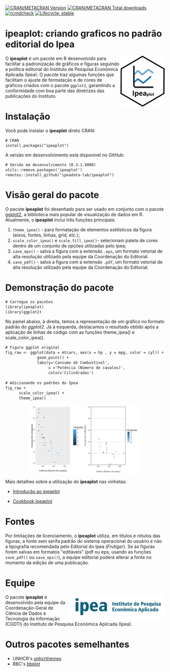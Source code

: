 [![CRAN/METACRAN Version](https://www.r-pkg.org/badges/version/ipeaplot)](https://CRAN.R-project.org/package=ipeaplot)
[![CRAN/METACRAN Total downloads](https://cranlogs.r-pkg.org/badges/grand-total/ipeaplot?color=green)](https://CRAN.R-project.org/package=ipeaplot)
[![rcmdcheck](https://github.com/ipeadata-lab/ipeaplot/workflows/R-CMD-check/badge.svg)](https://github.com/ipeadata-lab/ipeaplot/actions)
[![Lifecycle: stable](https://img.shields.io/badge/lifecycle-stable-brightgreen.svg)](https://www.tidyverse.org/lifecycle/#stable)

# ipeaplot: criando graficos no padrão editorial do Ipea 

<img align="right" src="man/figures/ipeaplot.png?raw=true" alt="logo" width="140"> 

O **ipeaplot** é um pacote em R desenvolvido para facilitar a padronização de gráficos e figuras seguindo a política editorial do Instituto de Pesquisa Econômica Aplicada (Ipea). O pacote traz algumas funções que facilitam o ajuste de formatação e de cores de gráficos criados com o pacote `ggplot2`, garantindo a conformidade com boa parte das diretrizes das publicações do Instituto.

# Instalação

Você pode instalar o **ipeaplot** direto CRAN:

```
# CRAN
install.packages("ipeaplot")
```

A versão em desenvolvimento está disponível no GitHub:

```
# Versão em desenvolvimento (0.3.1.9000)
utils::remove.packages('ipeaplot')
remotes::install_github("ipeadata-lab/ipeaplot")
```
# Visão geral do pacote

O pacote **ipeaplot** foi desenhado para ser usado em conjunto com o pacote [ggplot2](https://ggplot2.tidyverse.org/), a biblioteca mais popular de visualização de dados em R. Atualmente, o **ipeaplot** inclui três funções principais:

1. `theme_ipea()` - para formatação de elementos estilísticos da figura (eixos, fontes, linhas, grid, etc.);
2. `scale_color_ipea()` e `scale_fill_ipea()`- selecionam paleta de cores dentro de um conjunto de opções utilizadas pelo Ipea;
3. `save_eps()` - salva a figura com a extensão `.eps`, um formato vetorial de alta resolução utilizado pela equipe da Coordenação do Editorial.
3. `save_pdf()` - salva a figura com a extensão `.pdf`, um formato vetorial de alta resolução utilizado pela equipe da Coordenação do Editorial.


# Demonstração do pacote

```
# Carregue os pacotes
library(ipeaplot)
library(ggplot2)
```
No painel abaixo, à direita, temos a representação de um gráfico no formato padrão do *ggplot2*. Já à esquerda, destacamos o resultado obtido após a aplicação de linhas de código com as funções theme_ipea() e scale_color_ipea().

```
# Figura ggplot original
fig_raw <- ggplot(data = mtcars, aes(x = hp , y = mpg, color = cyl)) +
              geom_point() +
              labs(y='Consumo de Combustível',
                   x ='Potência (Número de cavalos)',
                   color='Cilindradas')

# Adicionando os padrões do Ipea
fig_raw +
      scale_color_ipea() +
      theme_ipea()
```
<img src="man/figures/figura_read_me.png" width="70%" style="display: block; margin: auto;" />

Mais detalhes sobre a utilização do **ipeaplot** nas vinhetas:

- [Introdução ao ipeaplot](https://ipeadata-lab.github.io/ipeaplot/articles/intro_ipeaplot.html)
  
- [Cookbook ipeaplot](https://ipeadata-lab.github.io/ipeaplot/articles/cookbook.html)

# Fontes

Por limitações de licenciamento, o **ipeaplot** utiliza, em títulos e rótulos das figuras, a fonte sem serifa padrão do sistema operacional do usuário e não a tipografia recomendada pelo Editorial do Ipea (*Frutiger*). Se as figuras forem salvas em formatos "editáveis" (pdf ou eps, usando as funções `save_pdf()` ou `save_eps()`), a equipe editorial poderá alterar a fonte no momento da edição de uma publicação.

# Equipe 

<img align="right" src="https://github.com/ipeadata-lab/ipeaplot/blob/master/man/figures/ipea.png?raw=true" alt="ipea" width="300">

O pacote **ipeaplot** é desenvolvido pela equipe da Coordenação-Geral de Ciência de Dados e Tecnologia da Informação (CGDTI) do Instituto de Pesquisa Econômica Aplicada (Ipea).

# Outros pacotes semelhantes
- UNHCR's [unhcrthemes](https://github.com/unhcr-dataviz/unhcrthemes)
- BBC's [bbplot](https://github.com/bbc/bbplot)
